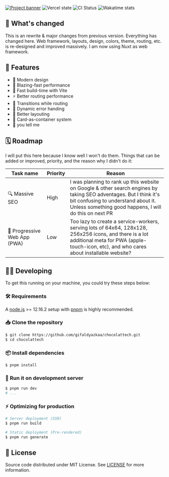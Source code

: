 [![Project banner](https://cdn.upload.systems/uploads/RHpuQQPG.webp)](https://chocolatte.falcxxdev.cyou)
![Vercel state](https://img.shields.io/github/deployments/gifaldyazkaa/chocolattech/Production?label=Vercel&logo=vercel&logoColor=%23000&style=for-the-badge) ![CI Status](https://img.shields.io/github/actions/workflow/status/gifaldyazkaa/chocolattech/lint.yml?label=CI&logo=github-actions&style=for-the-badge) ![Wakatime stats](https://wakatime.com/badge/user/aac434b8-a027-4f92-ac90-e5b2ae48b541/project/73821d0e-fb85-4c7b-9e23-737ab53076e6.svg?style=for-the-badge)

## 🤔 What's changed

This is an rewrite & major changes from previous version. Everything has changed here. Web framework, layouts, design, colors, theme, routing, etc. is re-designed and improved massively. I am now using Nuxt as web framework.

## :gem: Features

-   🎨 Modern design
-   💨 Blazing-fast performance
-   🚀 Fast build-time with Vite
-   ⚡️ Better routing performance
-   🏃️ Transitions while routing
-   🚧 Dynamic error handing
-   🤟 Better layouting
-   🎴 Card-as-container system
-   👀 you tell me

## 🗓️ Roadmap

I will put this here because I know well I won't do them. Things that can be added or improved, priority, and the reason why I didn't do it:

| Task name                    | Priority | Reason                                                                                                                                                                                                            |
| ---------------------------- | -------- | ----------------------------------------------------------------------------------------------------------------------------------------------------------------------------------------------------------------- |
| 🔍 Massive SEO               | High     | I was planning to rank up this website on Google & other search engines by taking SEO adventages. But I think it's bit confusing to understand about it. Unless something good happens, I will do this on next PR |
| 📱 Progressive Web App (PWA) | Low      | Too lazy to create a service-workers, serving lots of 64x64, 128x128, 256x256 icons, and there is a lot additional meta for PWA (apple-touch-icon, etc), and who cares about installable website?                 |

## 🧑‍💻️ Developing

To get this running on your machine, you could try these steps below:

### 🛠️ Requirements

A [node.js](https://nodejs.org) >= 12.16.2 setup with [pnpm](https://pnpm.io) is highly recommended.

### 📥️ Clone the repository

```bash
$ git clone https://github.com/gifaldyazkaa/chocolattech.git
$ cd chocolattech
```

### 📦️ Install dependencies

```bash
$ pnpm install
```

### 🏃️ Run it on development server

```bash
$ pnpm run dev
# ...
```

### ⚡️ Optimizing for production

```bash
# Server deployment (SSR)
$ pnpm run build

# Static deployment (Pre-rendered)
$ pnpm run generate
```

## 📃️ License

Source code distributed under MIT License. See [LICENSE](./LICENSE) for more information.
